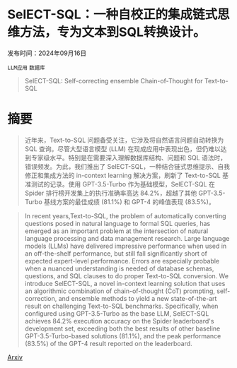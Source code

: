 # SelECT-SQL：一种自校正的集成链式思维方法，专为文本到SQL转换设计。

发布时间：2024年09月16日

`LLM应用` `数据库`

> SelECT-SQL: Self-correcting ensemble Chain-of-Thought for Text-to-SQL

# 摘要

> 近年来，Text-to-SQL 问题备受关注，它涉及将自然语言问题自动转换为 SQL 查询。尽管大型语言模型 (LLM) 在现成应用中表现出色，但仍难以达到专家级水平。特别是在需要深入理解数据库结构、问题和 SQL 语法时，错误频发。为此，我们推出了 SelECT-SQL，一种结合链式思维提示、自我修正和集成方法的 in-context learning 解决方案，刷新了 Text-to-SQL 基准测试的记录。使用 GPT-3.5-Turbo 作为基础模型，SelECT-SQL 在 Spider 排行榜开发集上的执行准确率高达 84.2%，超越了其他 GPT-3.5-Turbo 基线方案的最佳成绩 (81.1%) 和 GPT-4 的峰值表现 (83.5%)。

> In recent years,Text-to-SQL, the problem of automatically converting questions posed in natural language to formal SQL queries, has emerged as an important problem at the intersection of natural language processing and data management research. Large language models (LLMs) have delivered impressive performance when used in an off-the-shelf performance, but still fall significantly short of expected expert-level performance. Errors are especially probable when a nuanced understanding is needed of database schemas, questions, and SQL clauses to do proper Text-to-SQL conversion. We introduce SelECT-SQL, a novel in-context learning solution that uses an algorithmic combination of chain-of-thought (CoT) prompting, self-correction, and ensemble methods to yield a new state-of-the-art result on challenging Text-to-SQL benchmarks. Specifically, when configured using GPT-3.5-Turbo as the base LLM, SelECT-SQL achieves 84.2% execution accuracy on the Spider leaderboard's development set, exceeding both the best results of other baseline GPT-3.5-Turbo-based solutions (81.1%), and the peak performance (83.5%) of the GPT-4 result reported on the leaderboard.

[Arxiv](https://arxiv.org/abs/2409.10007)